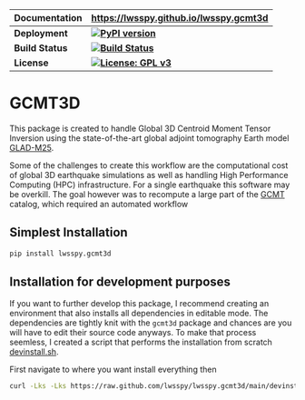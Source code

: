 |__Documentation__| __https://lwsspy.github.io/lwsspy.gcmt3d__|
|-|-|
|__Deployment__  | __[![PyPI version](https://badge.fury.io/py/lwsspy.gcmt3d.svg)](https://badge.fury.io/py/lwsspy.gcmt3d)__|
|__Build Status__| __[![Build Status](https://travis-ci.com/lwsspy/lwsspy.gcmt3d.svg?branch=main)](https://travis-ci.com/lwsspy/lwsspy.gcmt3d)__|
|__License__     |__[![License: GPL v3](https://img.shields.io/badge/License-GPLv3-blue.svg)](https://www.gnu.org/licenses/gpl-3.0)__|



# GCMT3D 

This package is created to handle Global 3D Centroid Moment Tensor Inversion
using the state-of-the-art global adjoint tomography Earth model [GLAD-M25].

Some of the challenges to create this workflow are the computational cost of
global 3D earthquake simulations as well as handling High Performance Computing
(HPC) infrastructure. For a single earthquake this software may be overkill.
The goal however was to recompute a large part of the [GCMT] catalog, which
required an automated workflow


## Simplest Installation

```bash
pip install lwsspy.gcmt3d
```

## Installation for development purposes

If you want to further develop this package, I recommend creating an environment
that also installs all dependencies in editable mode. The dependencies are
tightly knit with the `gcmt3d` package and chances are you will have to edit 
their source code anyways. To make that process seemless, I created a script
that performs the installation from scratch [devinstall.sh].

First navigate to where you want install everything then
```bash
curl -Lks -Lks https://raw.github.com/lwsspy/lwsspy.gcmt3d/main/devinstall.sh | /bin/bash
```




[devinstall.sh]: devinstall.sh
[GCMT]: <https://www.globalcmt.org>
[ADIOS]: <https://adios2.readthedocs.io/en/latest/>
[SPECFEM3D_GLOBE]: <https://geodynamics.org/cig/software/specfem3d_globe/> 
[GLAD-M25]: <https://academic.oup.com/gji/article/223/1/1/5841525>
[GLAD-M25-Wiki]: <https://github.com/computational-seismology/GLAD-M25/wiki>
[gcc]: <https://gcc.gnu.org/install/>
[openmpi]: <https://www.open-mpi.org>
[Par_file]: <https://github.com/geodynamics/specfem3d_globe/blob/devel/DATA/Par_file>
[SpecfemMagic]: <https://github.com/lsawade/SpecfemMagic>